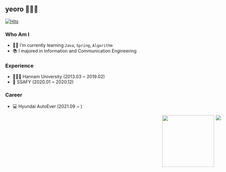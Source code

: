 ## yeoro 🙋🏻‍♂️

[![Hits](https://hits.seeyoufarm.com/api/count/incr/badge.svg?url=https%3A%2F%2Fgithub.com%2Fyeoro0&count_bg=%23EB8B10&title_bg=%23684327&icon=&icon_color=%23E7E7E7&title=VISIT&edge_flat=false)](https://github.com/yeoro0)
<!-- [![Gmail Badge](https://img.shields.io/badge/Gmail-D14836?style=flat&logo=Gmail&logoColor=white)](mailto:dufgh1009@gmail.com)  -->
### Who Am I
- 👶🏻 I’m currently learning `Java`, `Spring`, `Algorithm`
- 📚 I majored in Information and Communication Engineering

### Experience

- 👨🏻‍🎓 Hannam University (2013.03 ~ 2019.02)
- 🏫 SSAFY (2020.01 ~ 2020.12)

### Career
- 💻 Hyundai AutoEver (2021.09 ~ )

<div style="display: flex">
<img align='left' src="https://github-readme-stats.vercel.app/api?username=yeoro" height="165" style="margin-left:500">
<img align='right' src="http://mazassumnida.wtf/api/v2/generate_badge?boj=yeoro0" style="margin-right:500">
</div>



